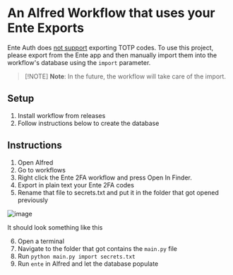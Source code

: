 # An Alfred Workflow that uses your Ente Exports

Ente Auth does [not support](https://github.com/ente-io/ente/discussions/716) exporting TOTP codes. To use this project, please export from the Ente app and then manually import them into the workflow's database using the `import` parameter.

> [!NOTE] **Note**: In the future, the workflow will take care of the import.

## Setup

1. Install workflow from releases
2. Follow instructions below to create the database

## Instructions

1. Open Alfred
2. Go to workflows
3. Right click the Ente 2FA workflow and press Open In Finder.
4. Export in plain text your Ente 2FA codes
5. Rename that file to secrets.txt and put it in the folder that got opened previously

![image](https://github.com/user-attachments/assets/0964cb6c-e453-4be9-a8a8-2891001f2762)

It should look something like this

6. Open a terminal
7. Navigate to the folder that got contains the `main.py` file
8. Run `python main.py import secrets.txt`
9. Run `ente` in Alfred and let the database populate

